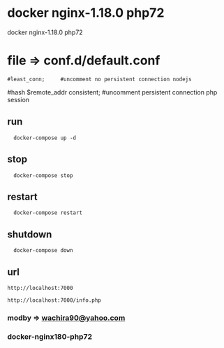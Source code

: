 # docker nginx-1.18.0 php72
docker nginx-1.18.0 php72

# file => conf.d/default.conf

```
#least_conn;     #uncomment no persistent connection nodejs
```

#hash $remote_addr consistent; #uncomment persistent connection php session

## run 
```
  docker-compose up -d
```

## stop 
```
  docker-compose stop 
```
## restart
```
  docker-compose restart
```
## shutdown
```
  docker-compose down
```
## url
```
http://localhost:7000

http://localhost:7000/info.php
```
### modby => wachira90@yahoo.com

### docker-nginx180-php72
